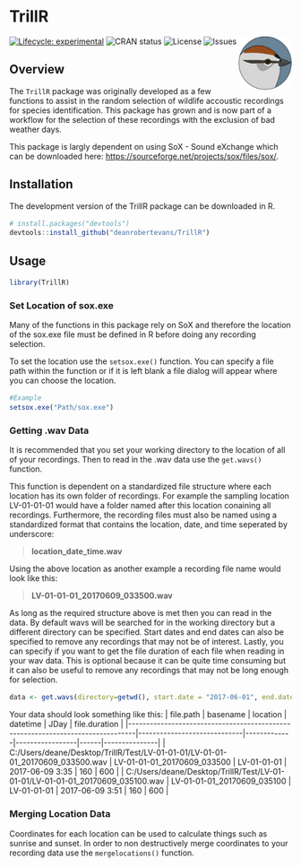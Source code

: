 # TrillR 
<img src="images/CHSPICO.svg" align="right" width="95" height="95"/>

<!-- badges: start -->

[![Lifecycle:
experimental](https://img.shields.io/badge/lifecycle-experimental-orange.svg)](https://www.tidyverse.org/lifecycle/#experimental)
![CRAN
status](https://www.r-pkg.org/badges/version/TrillR)
![License](https://img.shields.io/github/license/deanrobertevans/TrillR)
![Issues](https://img.shields.io/github/issues/deanrobertevans/TrillR)

<!-- badges: end -->
## Overview
The ``TrillR`` package was originally developed as a few functions to assist in the random selection of wildlife accoustic recordings for species identification. This package has grown and is now part of a workflow for the selection of these recordings with the exclusion of bad weather days.

This package is largly dependent on using SoX - Sound eXchange which can be downloaded here: <https://sourceforge.net/projects/sox/files/sox/>. 

## Installation
The development version of the TrillR package can be downloaded in R.
```r
# install.packages("devtools")
devtools::install_github("deanrobertevans/TrillR")
```
## Usage

```r
library(TrillR)
```
### Set Location of sox.exe
Many of the functions in this package rely on SoX and therefore the location of the sox.exe file must be defined in R before doing any recording selection. 

To set the location use the  ``setsox.exe()`` function. You can specify a file path within the function or if it is left blank a file dialog will appear where you can choose the location.
```r
#Example
setsox.exe("Path/sox.exe")
```
### Getting .wav Data
It is recommended that you set your working directory to the location of all of your recordings. Then to read in the .wav data use the ``get.wavs()`` function.

This function is dependent on a standardized file structure where each location has its own folder of recordings. For example the sampling location LV-01-01-01 would have a folder named after this location conaining all recordings. Furthermore, the recording files must also be named using a standardized format that contains the location, date, and time seperated by underscore:
> **location_date_time.wav**

 Using the above location as another example a recording file name would look like this: 
 >**LV-01-01-01_20170609_033500.wav**

As long as the required structure above is met then you can read in the data. By default wavs will be searched for in the working directory but a different directory can be specified. Start dates and end dates can also be specified to remove any recordings that may not be of interest. Lastly, you can specify if you want to get the file duration of each file when reading in your wav data. This is optional because it can be quite time consuming but it can also be useful to remove any recordings that may not be long enough for selection.

```r
data <- get.wavs(directory=getwd(), start.date = "2017-06-01", end.date = "2017-06-30", getDuration=T)
```
Your data should look something like this:
| file.path                                                                      | basename                    | location    | datetime        | JDay | file.duration |
|--------------------------------------------------------------------------------|-----------------------------|-------------|-----------------|------|---------------|
| C:/Users/deane/Desktop/TrillR/Test/LV-01-01-01/LV-01-01-01_20170609_033500.wav | LV-01-01-01_20170609_033500 | LV-01-01-01 | 2017-06-09 3:35 | 160  | 600           |
| C:/Users/deane/Desktop/TrillR/Test/LV-01-01-01/LV-01-01-01_20170609_035100.wav | LV-01-01-01_20170609_035100 | LV-01-01-01 | 2017-06-09 3:51 | 160  | 600           |

### Merging Location Data
Coordinates for each location can be used to calculate things such as sunrise and sunset. In order to non destructively merge coordinates to your recording data use the `mergelocations()` function.  
